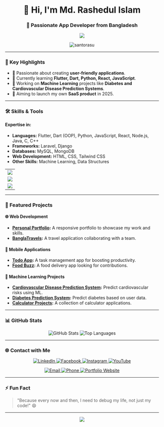 ### <h1 align="center">👋 Hi, I'm Md. Rashedul Islam</h1>

### <h3 align="center">🌟 Passionate App Developer from Bangladesh</h3>
<p align="center">
  <img src="https://readme-typing-svg.herokuapp.com?font=Fira+Code&weight=600&pause=1000&color=9F00FF&center=true&vCenter=true&width=435&lines=App+Developer;Web+Developer;Coder" />
</p>

<p align="center">
  <img src="https://komarev.com/ghpvc/?username=santorasu&label=Profile%20views&color=0e75b6&style=flat" alt="santorasu" />
</p>

---

### 📌 Key Highlights
- 🚀 Passionate about creating **user-friendly applications**.
- 🌱 Currently learning **Flutter, Dart, Python, React, JavaScript**.
- 🧠 Working on **Machine Learning** projects like **Diabetes and Cardiovascular Disease Prediction Systems**.
- 🎯 Aiming to launch my own **SaaS product** in 2025.

---

### 🛠️ Skills & Tools
#### **Expertise in:**
- **Languages:** Flutter, Dart (OOP), Python, JavaScript, React, Node.js, Java, C, C++  
- **Frameworks:** Laravel, Django  
- **Databases:** MySQL, MongoDB  
- **Web Development:** HTML, CSS, Tailwind CSS  
- **Other Skills:** Machine Learning, Data Structures  

<table align="center">
  <tr>
    <td align="center">
      <img src="https://skillicons.dev/icons?i=flutter,dart,python,js,react,nodejs" />
    </td>
  </tr>
  <tr>
    <td align="center">
      <img src="https://skillicons.dev/icons?i=java,c,cpp,mysql,mongodb" />
    </td>
  </tr>
  <tr>
    <td align="center">
      <img src="https://skillicons.dev/icons?i=laravel,django,html,css,tailwind" />
    </td>
  </tr>
</table>

---

### 🚀 Featured Projects
#### 🌐 **Web Development**
- **[Personal Portfolio](https://github.com/santorasu/Personal_Portfolio):** A responsive portfolio to showcase my work and skills.
- **[BanglaTravels](https://github.com/santorasu/BanglaTravels):** A travel application collaborating with a team.

#### 📱 **Mobile Applications**
- **[Todo App](https://github.com/santorasu/todo_app):** A task management app for boosting productivity.
- **[Food Buzz](https://github.com/santorasu/food_buzz):** A food delivery app looking for contributions.

#### 🤖 **Machine Learning Projects**
- **[Cardiovascular Disease Prediction System](https://github.com/santorasu/Cardiovascular-Disease-Prediction-System):** Predict cardiovascular risks using ML.
- **[Diabetes Prediction System](https://github.com/santorasu/Diabetes-Prediction-System):** Predict diabetes based on user data.
- **[Calculator Projects](https://github.com/santorasu/Calculator-Projects):** A collection of calculator applications.

---

### 📊 GitHub Stats
<p align="center">
  <img src="https://github-readme-stats.vercel.app/api?username=santorasu&show_icons=true&theme=tokyonight&hide_border=true" alt="GitHub Stats" />
  <img src="https://github-readme-stats.vercel.app/api/top-langs/?username=santorasu&layout=compact&theme=tokyonight&hide_border=true" alt="Top Languages" />
</p>

---

### 🌐 Contact with Me
<p align="center">
  <a href="https://linkedin.com/in/md-rashedul-islam-diu" target="_blank">
    <img src="https://img.shields.io/badge/LinkedIn-0077B5?style=for-the-badge&logo=linkedin&logoColor=white" alt="LinkedIn" />
  </a>
  <a href="https://fb.com/santorasu2003" target="_blank">
    <img src="https://img.shields.io/badge/Facebook-1877F2?style=for-the-badge&logo=facebook&logoColor=white" alt="Facebook" />
  </a>
  <a href="https://instagram.com/santo_rasu" target="_blank">
    <img src="https://img.shields.io/badge/Instagram-E4405F?style=for-the-badge&logo=instagram&logoColor=white" alt="Instagram" />
  </a>
  <a href="https://www.youtube.com/c/santorasu4140" target="_blank">
    <img src="https://img.shields.io/badge/YouTube-FF0000?style=for-the-badge&logo=youtube&logoColor=white" alt="YouTube" />
  </a>
</p>

<p align="center">
  <a href="mailto:rashedul.cse.engineer@gmail.com">
    <img src="https://img.shields.io/badge/Email-D14836?style=for-the-badge&logo=gmail&logoColor=white" alt="Email" />
  </a>
  <a href="tel:+8801785412308">
    <img src="https://img.shields.io/badge/Phone-25D366?style=for-the-badge&logo=whatsapp&logoColor=white" alt="Phone" />
  </a>
  <a href="https://rashedul-portfolio.netlify.app">
    <img src="https://img.shields.io/badge/Portfolio-4285F4?style=for-the-badge&logo=google-chrome&logoColor=white" alt="Portfolio Website" />
  </a>
</p>

---

### ⚡ Fun Fact
> "Because every now and then, I need to debug my life, not just my code!" 😄

---

<p align="center">
  <img src="https://capsule-render.vercel.app/api?type=waving&color=gradient&height=100&section=footer"/>
</p>
